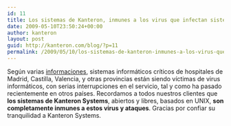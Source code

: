 ```yaml
---
id: 11
title: Los sistemas de Kanteron, inmunes a los virus que infectan sistemas de hospitales españoles
date: 2009-05-10T23:50:24+00:00
author: kanteron
layout: post
guid: http://kanteron.com/blog/?p=11
permalink: /2009/05/10/los-sistemas-de-kanteron-inmunes-a-los-virus-que-infectan-sistemas-de-hospitales-espanoles/
---
```

Según varias <a href="http://www.rafalinux.com/?p=434" title="http://www.rafalinux.com/?p=434" target="_blank">informaciones</a>, sistemas informáticos críticos de hospitales de Madrid, Castilla, Valencia, y otras provincias están siendo víctimas de virus informáticos, con serias interrupciones en el servicio, tal y como ha pasado recientemente en otros países. Recordamos a todos nuestros clientes que <span style="font-weight: bold" class="Apple-style-span">los sistemas de Kanteron Systems</span>, abiertos y libres, basados en UNIX, <span style="font-weight: bold" class="Apple-style-span">son completamente inmunes a estos virus y ataques</span>. Gracias por confiar su tranquilidad a Kanteron Systems.